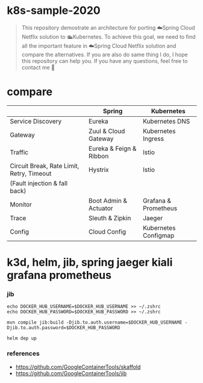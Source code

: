 # k8s-sample-2020
> This repository demostrate an architecture for porting ☁️Spring Cloud Netflix solution to 🛳Kubernetes. To achieve this goal, we need to find all the important feature in ☁️Spring Cloud Netflix solution and compare the alternatives. If you are also do same thing I do, I hope this repository can help you. If you have any questions, feel free to contact me 🙂

# compare
||Spring|Kubernetes|
|---|---|---|
|Service Discovery|Eureka|Kubernetes DNS|
|Gateway|Zuul & Cloud Gateway|Kubernetes Ingress|
|Traffic|Eureka & Feign & Ribbon|Istio|
|Circuit Break, Rate Limit, Retry, Timeout|Hystrix|Istio|
|(Fault injection & fall back)|||
|Monitor|Boot Admin & Actuator|Grafana & Prometheus|
|Trace|Sleuth & Zipkin|Jaeger|
|Config|Cloud Config|Kubernetes Configmap|

# k3d, helm, jib, spring jaeger kiali grafana prometheus

### jib
```
echo DOCKER_HUB_USERNAME=$DOCKER_HUB_USERNAME >> ~/.zshrc
echo DOCKER_HUB_PASSWORD=$DOCKER_HUB_PASSWORD >> ~/.zshrc

mvn compile jib:build -Djib.to.auth.username=$DOCKER_HUB_USERNAME -Djib.to.auth.password=$DOCKER_HUB_PASSWORD
```

```
helm dep up
```

### references
* https://github.com/GoogleContainerTools/skaffold
* https://github.com/GoogleContainerTools/jib
